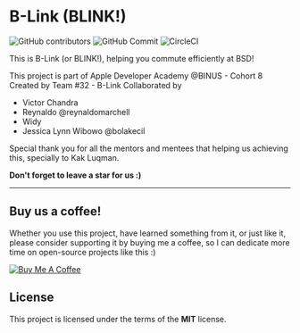 B-Link (BLINK!)
============
![GitHub contributors](https://img.shields.io/github/contributors/reynaldomarchell/Blink)
![GitHub Commit](https://img.shields.io/github/commit-activity/w/reynaldomarchell/Blink)
![CircleCI](https://img.shields.io/circleci/build/github/mzmznasipadang/Binus-Xplore)


This is B-Link (or BLINK!), helping you commute efficiently at BSD!

This project is part of Apple Developer Academy @BINUS - Cohort 8
Created by Team #32 - B-Link
Collaborated by
- Victor Chandra
- Reynaldo @reynaldomarchell
- Widy
- Jessica Lynn Wibowo @bolakecil

Special thank you for all the mentors and mentees that helping us achieving this, specially to Kak Luqman.

**Don't forget to leave a star for us :)**

---
## Buy us a coffee!

Whether you use this project, have learned something from it, or just like it, please consider supporting it by buying me a coffee, so I can dedicate more time on open-source projects like this :)

<a href="https://www.buymeacoffee.com/mzmznasipadang" target="_blank"><img src="https://www.buymeacoffee.com/assets/img/custom_images/orange_img.png" alt="Buy Me A Coffee" style="height: auto !important;width: auto !important;" ></a>


## License
This project is licensed under the terms of the **MIT** license.
